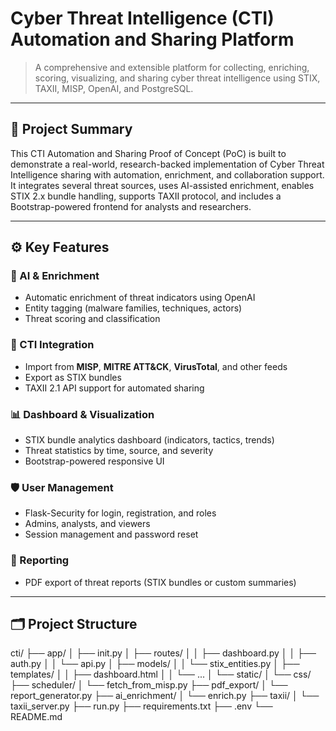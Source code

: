 # Cyber Threat Intelligence (CTI) Automation and Sharing Platform

> A comprehensive and extensible platform for collecting, enriching, scoring, visualizing, and sharing cyber threat intelligence using STIX, TAXII, MISP, OpenAI, and PostgreSQL.

---

## 🔐 Project Summary

This CTI Automation and Sharing Proof of Concept (PoC) is built to demonstrate a real-world, research-backed implementation of Cyber Threat Intelligence sharing with automation, enrichment, and collaboration support. It integrates several threat sources, uses AI-assisted enrichment, enables STIX 2.x bundle handling, supports TAXII protocol, and includes a Bootstrap-powered frontend for analysts and researchers.

---

## ⚙️ Key Features

### 🧠 AI & Enrichment
- Automatic enrichment of threat indicators using OpenAI
- Entity tagging (malware families, techniques, actors)
- Threat scoring and classification

### 📡 CTI Integration
- Import from **MISP**, **MITRE ATT&CK**, **VirusTotal**, and other feeds
- Export as STIX bundles
- TAXII 2.1 API support for automated sharing

### 📊 Dashboard & Visualization
- STIX bundle analytics dashboard (indicators, tactics, trends)
- Threat statistics by time, source, and severity
- Bootstrap-powered responsive UI

### 🛡️ User Management
- Flask-Security for login, registration, and roles
- Admins, analysts, and viewers
- Session management and password reset

### 📄 Reporting
- PDF export of threat reports (STIX bundles or custom summaries)

---

## 🗂️ Project Structure

cti/
├── app/
│ ├── init.py
│ ├── routes/
│ │ ├── dashboard.py
│ │ ├── auth.py
│ │ └── api.py
│ ├── models/
│ │ └── stix_entities.py
│ ├── templates/
│ │ ├── dashboard.html
│ │ └── ...
│ └── static/
│ └── css/
├── scheduler/
│ └── fetch_from_misp.py
├── pdf_export/
│ └── report_generator.py
├── ai_enrichment/
│ └── enrich.py
├── taxii/
│ └── taxii_server.py
├── run.py
├── requirements.txt
├── .env
└── README.md